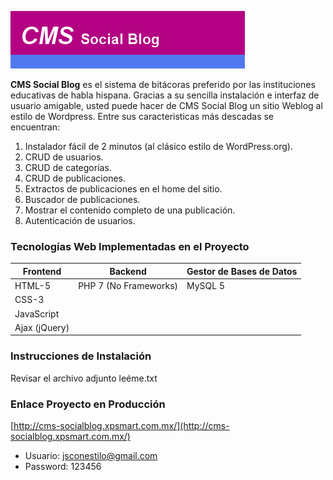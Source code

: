 ![Logotipo CMS Social Blog](https://github.com/jsconestilo/CMS-SocialBlog/blob/master/logotipoCMS.png)

**CMS Social Blog** es el sistema de bitácoras preferido por las instituciones educativas de habla hispana. Gracias a su sencilla instalación e interfaz de usuario amigable, usted puede hacer de CMS Social Blog un sitio Weblog al estilo de Wordpress. Entre sus caracteristicas más descadas se encuentran:

1. Instalador fácil de 2 minutos (al clásico estilo de WordPress.org).
2. CRUD de usuarios.
3. CRUD de categorías.
4. CRUD de publicaciones.
5. Extractos de publicaciones en el home del sitio.
6. Buscador de publicaciones.
7. Mostrar el contenido completo de una publicación.
8. Autenticación de usuarios.

### Tecnologías Web Implementadas en el Proyecto

| Frontend               | Backend                 | Gestor de Bases de Datos |
| ---------------------- | ----------------------- | ------------------------ |
| HTML-5                 | PHP 7 (No Frameworks)   | MySQL 5 			      |
| CSS-3                  |         			                                  |
| JavaScript             |         			                  				  |
| Ajax (jQuery)	         |                                    				  |

### Instrucciones de Instalación

Revisar el archivo adjunto leéme.txt

### Enlace Proyecto en Producción

[http://cms-socialblog.xpsmart.com.mx/](http://cms-socialblog.xpsmart.com.mx/)

* Usuario: jsconestilo@gmail.com
* Password: 123456